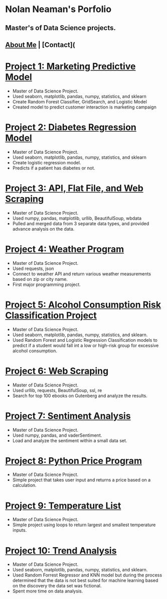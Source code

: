 # Nolan Neaman's Porfolio
## Master's of Data Science projects. 

## [About Me](https://nneaman.github.io/Nolan_Portfolio/about/) | [Contact](

# [Project 1: Marketing Predictive Model](https://github.com/nneaman/Data_Science_Portfolio/blob/master/Python/Predictive%20Model%20for%20Marketing%20Campaigns.pdf)
*	Master of Data Science Project.
*	Used seaborn, matplotlib, pandas, numpy, statistics, and sklearn
*	Create Random Forest Classifier, GridSearch, and Logistic Model
*	Created model to predict customer interaction is marketing campaign

# [Project 2: Diabetes Regression Model](https://github.com/nneaman/Data_Science_Portfolio/blob/master/Python/Diabetes%20Logistic%20Regression%20Model.pdf)
*	Master of Data Science Project.
*	Used seaborn, matplotlib, pandas, numpy, statistics, and sklearn
*	Create logistic regression model.
*	Predicts if a patient has diabetes or not. 

# [Project 3: API, Flat File, and Web Scraping](https://github.com/nneaman/Data_Science_Portfolio/blob/master/Python/API%2C%20Flat%20File%2C%20and%20Web%20Scraping.pdf)
* Master of Data Science Project.
* Used numpy, pandas, matplotlib, urllib, BeautifulSoup, wbdata
* Pulled and merged data from 3 separate data types, and provided advance analysis on the data.

# [Project 4: Weather Program](https://github.com/nneaman/Data_Science_Portfolio/blob/master/Python/API_Connection_Program)
* Master of Data Science Project.
* Used requests, json
* Connect to weather API and return various weather measurements based on zip or city name.
* First major programming project.

# [Project 5: Alcohol Consumption Risk Classification Project](https://github.com/nneaman/Data_Science_Portfolio/blob/master/Python/Alcohol%20Consumption%20Risk%20Classification%20Project.pdf)
* Master of Data Science Project.
* Used seaborn, matplotlib, pandas, numpy, statistics, and sklearn.
* Used Random Forest and Logistic Regression Classification models to predict if a student would fall int a low or high-risk group for excessive alcohol consumption.

# [Project 6: Web Scraping]( https://github.com/nneaman/Data_Science_Portfolio/blob/master/Python/Web%20Scraping.pdf)
* Master of Data Science Project.
* Used urllib, requests, BeautifulSoup, ssl, re
* Search for top 100 ebooks on Gutenberg and analyze the results.

# [Project 7: Sentiment Analysis]( https://github.com/nneaman/Data_Science_Portfolio/blob/master/Python/Sentiment%20Analysis.pdf)
* Master of Data Science Project.
* Used numpy, pandas, and vaderSentiment.
* Load and analyze the sentiment within a small data set.

# [Project 8: Python Price Program](https://github.com/nneaman/Data_Science_Portfolio/blob/master/Python/Python_Basics)
* Master of Data Science Project.
* Simple project that takes user input and returns a price based on a calculation.

# [Project 9: Temperature List]( https://github.com/nneaman/Data_Science_Portfolio/blob/master/Python/Temperature_List)
* Master of Data Science Project.
* Simple project using loops to return largest and smallest temperature inputs.

# [Project 10: Trend Analysis](https://github.com/nneaman/Data_Science_Portfolio/blob/master/Python/Trend%20Analysis.pdf)
* Master of Data Science Project.
* Used seaborn, matplotlib, pandas, numpy, statistics, and sklearn.
* Used Random Forrest Regressor and KNN model but during the process determined that the data is not best suited for machine learning based on the discovery the data set was fictional.
* Spent more time on data analysis.
